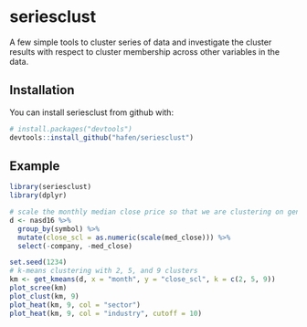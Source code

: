 # seriesclust

A few simple tools to cluster series of data and investigate the cluster results with respect to cluster membership across other variables in the data.

## Installation

You can install seriesclust from github with:

```r
# install.packages("devtools")
devtools::install_github("hafen/seriesclust")
```

## Example

```r
library(seriesclust)
library(dplyr)

# scale the monthly median close price so that we are clustering on general shape
d <- nasd16 %>%
  group_by(symbol) %>%
  mutate(close_scl = as.numeric(scale(med_close))) %>%
  select(-company, -med_close)

set.seed(1234)
# k-means clustering with 2, 5, and 9 clusters
km <- get_kmeans(d, x = "month", y = "close_scl", k = c(2, 5, 9))
plot_scree(km)
plot_clust(km, 9)
plot_heat(km, 9, col = "sector")
plot_heat(km, 9, col = "industry", cutoff = 10)
```
